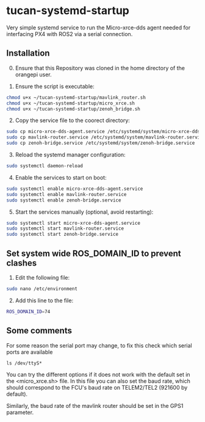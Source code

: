 # tucan-systemd-startup
Very simple systemd service to run the Micro-xrce-dds agent needed for interfacing PX4 with ROS2 via a serial connection.

## Installation

0. Ensure that this Repository was cloned in the home directory of the orangepi user.

1. Ensure the script is executable:
```sh
chmod u+x ~/tucan-systemd-startup/mavlink_router.sh
chmod u+x ~/tucan-systemd-startup/micro_xrce.sh
chmod u+x ~/tucan-systemd-startup/zenoh_bridge.sh
```

2. Copy the service file to the coorect directory:
```sh
sudo cp micro-xrce-dds-agent.service /etc/systemd/system/micro-xrce-dds-agent.service
sudo cp mavlink-router.service /etc/systemd/system/mavlink-router.service
sudo cp zenoh-bridge.service /etc/systemd/system/zenoh-bridge.service
```

3. Reload the systemd manager configuration:
```sh
sudo systemctl daemon-reload
```


4. Enable the services to start on boot:
```sh
sudo systemctl enable micro-xrce-dds-agent.service
sudo systemctl enable mavlink-router.service
sudo systemctl enable zenoh-bridge.service
```


5. Start the services manually (optional, avoid restarting):
```sh
sudo systemctl start micro-xrce-dds-agent.service
sudo systemctl start mavlink-router.service
sudo systemctl start zenoh-bridge.service
```


## Set system wide ROS_DOMAIN_ID to prevent clashes

1. Edit the following file:
```sh
sudo nano /etc/environment
```

2. Add this line to the file:
```sh
ROS_DOMAIN_ID=74
```

## Some comments
For some reason the serial port may change, to fix this check which serial ports are available
```
ls /dev/ttyS*
```
You can try the different options if it does not work with the default set in the <micro_xrce.sh> file. In this file you can also set the baud rate, which should correspond to the FCU's baud rate on TELEM2/TEL2 (921600 by default).

Similarly, the baud rate of the mavlink router should be set in the GPS1 parameter.
